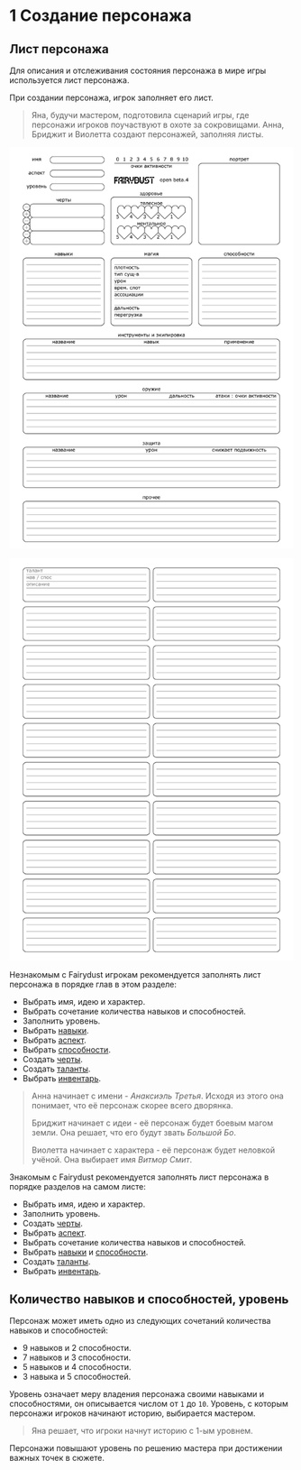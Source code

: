 # 1 Создание персонажа

## Лист персонажа

Для описания и отслеживания состояния персонажа в мире игры используется лист персонажа.

При создании персонажа, игрок заполняет его лист.

>Яна, будучи мастером, подготовила сценарий игры, где персонажи игроков поучаствуют в охоте за сокровищами.
>Анна, Бриджит и Виолетта создают персонажей, заполняя листы.

![](../IV_Приложения/img/character_sheet_page_1.png)

![](../IV_Приложения/img/character_sheet_page_2.png)

Незнакомым с Fairydust игрокам рекомендуется заполнять лист персонажа в порядке глав в этом разделе:
- Выбрать имя, идею и характер.
- Выбрать сочетание количества навыков и способностей.
- Заполнить уровень.
- Выбрать [навыки](2_Навыки.md).
- Выбрать [аспект](4_Аспекты.md).
- Выбрать [способности](5_Способности.md).
- Создать [черты](6_Черты.md).
- Создать [таланты](7_Таланты.md).
- Выбрать [инвентарь](8_Инвентарь.md).

>Анна начинает с имени - _Анаксиэль Третья_. Исходя из этого она понимает, что её персонаж скорее всего дворянка.
>
>Бриджит начинает с идеи - её персонаж будет боевым магом земли. Она решает, что его будут звать _Большой Бо_.
>
>Виолетта начинает с характера - её персонаж будет неловкой учёной. Она выбирает имя _Витмор Смит_.

Знакомым с Fairydust рекомендуется заполнять лист персонажа в порядке разделов на самом листе:
- Выбрать имя, идею и характер.
- Заполнить уровень.
- Создать [черты](6_Черты.md).
- Выбрать [аспект](4_Аспекты.md).
- Выбрать сочетание количества навыков и способностей.
- Выбрать [навыки](2_Навыки.md) и [способности](5_Способности.md).
- Создать [таланты](7_Таланты.md).
- Выбрать [инвентарь](8_Инвентарь.md).

## Количество навыков и способностей, уровень

Персонаж может иметь одно из следующих сочетаний количества навыков и способностей:
- 9 навыков и 2 способности.
- 7 навыков и 3 способности.
- 5 навыков и 4 способности.
- 3 навыка и 5 способностей.

Уровень означает меру владения персонажа своими навыками и способностями, он описывается числом от `1` до `10`.
Уровень, с которым персонажи игроков начинают историю, выбирается мастером.

>Яна решает, что игроки начнут историю с 1-ым уровнем.

Персонажи повышают уровень по решению мастера при достижении важных точек в сюжете.